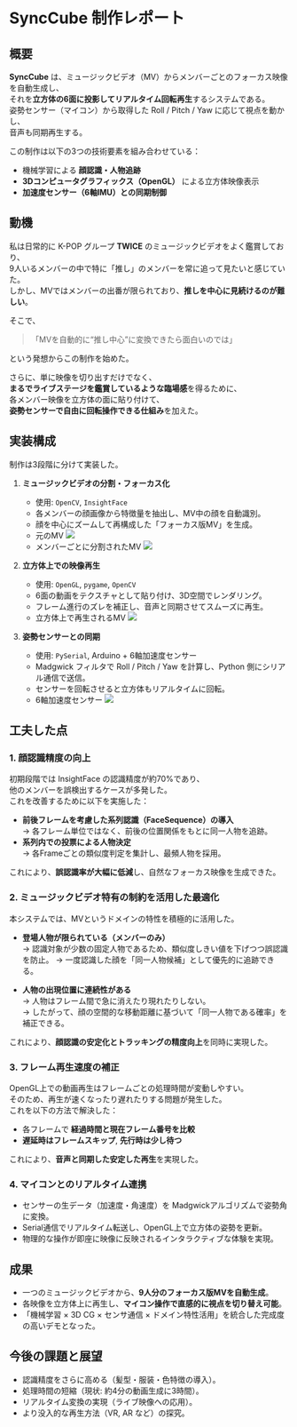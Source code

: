 # SyncCube 制作レポート

## 概要

**SyncCube** は、ミュージックビデオ（MV）からメンバーごとのフォーカス映像を自動生成し、  
それを**立方体の6面に投影してリアルタイム回転再生**するシステムである。  
姿勢センサー（マイコン）から取得した Roll / Pitch / Yaw に応じて視点を動かし、  
音声も同期再生する。

この制作は以下の3つの技術要素を組み合わせている：

- 機械学習による **顔認識・人物追跡**
- **3Dコンピュータグラフィックス（OpenGL）** による立方体映像表示
- **加速度センサー（6軸IMU）との同期制御**

## 動機

私は日常的に K-POP グループ **TWICE** のミュージックビデオをよく鑑賞しており、  
9人いるメンバーの中で特に「推し」のメンバーを常に追って見たいと感じていた。  
しかし、MVではメンバーの出番が限られており、**推しを中心に見続けるのが難しい**。

そこで、  
> 「MVを自動的に“推し中心”に変換できたら面白いのでは」

という発想からこの制作を始めた。

さらに、単に映像を切り出すだけでなく、  
**まるでライブステージを鑑賞しているような臨場感**を得るために、  
各メンバー映像を立方体の面に貼り付けて、  
**姿勢センサーで自由に回転操作できる仕組み**を加えた。


## 実装構成

制作は3段階に分けて実装した。

1. **ミュージックビデオの分割・フォーカス化**  
   - 使用: `OpenCV`, `InsightFace`  
   - 各メンバーの顔画像から特徴量を抽出し、MV中の顔を自動識別。  
   - 顔を中心にズームして再構成した「フォーカス版MV」を生成。
   - 元のMV
    ![](./image/figure01.png)
   - メンバーごとに分割されたMV
    ![](./image/figure02.png)

2. **立方体上での映像再生**  
   - 使用: `OpenGL`, `pygame`, `OpenCV`  
   - 6面の動画をテクスチャとして貼り付け、3D空間でレンダリング。  
   - フレーム進行のズレを補正し、音声と同期させてスムーズに再生。
   - 立方体上で再生されるMV
    ![](./image/figure03.png)

3. **姿勢センサーとの同期**  
   - 使用: `PySerial`, Arduino + 6軸加速度センサー  
   - Madgwick フィルタで Roll / Pitch / Yaw を計算し、Python 側にシリアル通信で送信。  
   - センサーを回転させると立方体もリアルタイムに回転。
   - 6軸加速度センサー
    ![](./image/figure04.jpg)


## 工夫した点

### 1. 顔認識精度の向上

初期段階では InsightFace の認識精度が約70%であり、  
他のメンバーを誤検出するケースが多発した。  
これを改善するために以下を実施した：

- **前後フレームを考慮した系列認識（FaceSequence）の導入**  
  → 各フレーム単位ではなく、前後の位置関係をもとに同一人物を追跡。  
- **系列内での投票による人物決定**  
  → 各Frameごとの類似度判定を集計し、最頻人物を採用。

これにより、**誤認識率が大幅に低減**し、自然なフォーカス映像を生成できた。


### 2. ミュージックビデオ特有の制約を活用した最適化

本システムでは、MVというドメインの特性を積極的に活用した。

- **登場人物が限られている（メンバーのみ）**  
  → 認識対象が少数の固定人物であるため、類似度しきい値を下げつつ誤認識を防止。
  → 一度認識した顔を「同一人物候補」として優先的に追跡できる。

- **人物の出現位置に連続性がある**  
  → 人物はフレーム間で急に消えたり現れたりしない。  
  → したがって、顔の空間的な移動距離に基づいて「同一人物である確率」を補正できる。

これにより、**顔認識の安定化とトラッキングの精度向上**を同時に実現した。  


### 3. フレーム再生速度の補正

OpenGL上での動画再生はフレームごとの処理時間が変動しやすい。  
そのため、再生が速くなったり遅れたりする問題が発生した。  
これを以下の方法で解決した：

- 各フレームで **経過時間と現在フレーム番号を比較**  
- **遅延時はフレームスキップ**, **先行時は少し待つ**

これにより、**音声と同期した安定した再生**を実現した。


### 4. マイコンとのリアルタイム連携

- センサーの生データ（加速度・角速度）を Madgwickアルゴリズムで姿勢角に変換。  
- Serial通信でリアルタイム転送し、OpenGL上で立方体の姿勢を更新。  
- 物理的な操作が即座に映像に反映されるインタラクティブな体験を実現。


## 成果

- 一つのミュージックビデオから、**9人分のフォーカス版MVを自動生成**。  
- 各映像を立方体上に再生し、**マイコン操作で直感的に視点を切り替え可能**。  
- 「機械学習 × 3D CG × センサ通信 × ドメイン特性活用」を統合した完成度の高いデモとなった。


## 今後の課題と展望

- 認識精度をさらに高める（髪型・服装・色特徴の導入）。  
- 処理時間の短縮（現状: 約4分の動画生成に3時間）。  
- リアルタイム変換の実現（ライブ映像への応用）。  
- より没入的な再生方法（VR, AR など）の探究。

